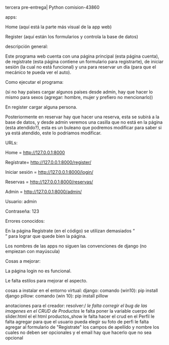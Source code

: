 tercera pre-entrega| Python comision-43860 

  

apps: 

Home (aquí está la parte más visual de la app web) 

Register (aquí están los formularios y controla la base de datos) 

  

descripción general: 

Este programa web cuenta con una página principal (esta página cuenta), de regístrate (esta página contiene un formulario para registrarte), de iniciar sesión (la cual no está funcional) y una para reservar un día (para que el mecánico te pueda ver el auto). 

Como ejecutar el programa: 

(si no hay países cargar algunos países desde admin, hay que hacer lo mismo para sexos (agregar: hombre, mujer y prefiero no mencionarlo)) 

En register cargar alguna persona. 

Posteriormente en reservar hay que hacer una reserva, esta se subirá a la base de datos, y desde admin veremos una casilla que no está en la página (esta atendido?), esta es un buleano que podremos modificar para saber si ya está atendido, este lo podríamos modificar. 

 

URLs: 

Home = http://127.0.0.1:8000 

Regístrate= http://127.0.0.1:8000/register/ 

Iniciar sesión = http://127.0.0.1:8000/login/ 

Reservas = http://127.0.0.1:8000/reservas/ 

Admin = http://127.0.0.1:8000/admin/ 

Usuario: admin 

Contraseña: 123 

 

Errores conocidos: 

En la página Regístrate (en el código) se utilizan demasiados “<br>” para lograr que quede bien la página. 

Los nombres de las apps no siguen las convenciones de django (no empiezan con mayúscula) 

 

Cosas a mejorar: 

La página login no es funcional. 

Le falta estilos para mejorar el aspecto.

cosas a instalar en el entorno virtual:
django: comando (win10): pip install django
pillow: comando (win 10): pip install pillow

anotaciones para el creador:
resolver:/  *le falta corregir el bug de las imagenes en el CRUD de Productos*
le falta poner la variable cuerpo del slider.html el el html productos_show
le falta hacer el crud en el Perfil
le falta agregar para que el usuario pueda elegir su foto de perfi
le falta agregar al formulario de "Registrate" los campos de apellido y nombre los cuales no deben ser opcionales y el email hay que hacerlo que no sea opcional
